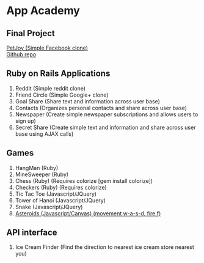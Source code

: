App Academy
==========

Final Project
-------------
[PetJoy (Simple Facebook clone)](http://petjoy.herokuapp.com)  
[Github repo](https://github.com/eatseng/FosterPet)

Ruby on Rails Applications
---------------------------
1. Reddit (Simple reddit clone)
2. Friend Circle (Simple Google+ clone)
3. Goal Share (Share text and information across user base)
4. Contacts (Organizes personal contacts and share across user base)
5. Newspaper (Create simple newspaper subscriptions and allows users to sign up)
6. Secret Share (Create simple text and information and share across user base using AJAX calls)

Games
-----
1. HangMan (Ruby)
2. MineSweeper (Ruby)
3. Chess (Ruby) (Requires colorize [gem install colorize])
4. Checkers (Ruby) (Requires colorize)
5. Tic Tac Toe (Javascript/JQuery)
6. Tower of Hanoi (Javascript/JQuery)
7. Snake (Javascript/JQuery)
8. [Asteroids (Javascript/Canvas) (movement w-a-s-d, fire f)](http://morning-ocean-9992.herokuapp.com/)


API interface
--------------------------
1. Ice Cream Finder (Find the direction to nearest ice cream store nearest you)
